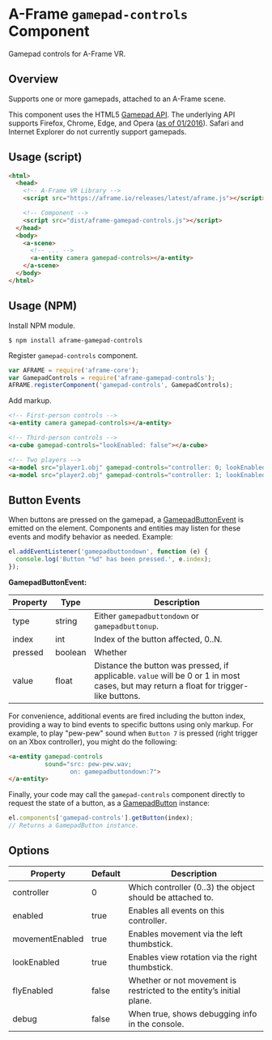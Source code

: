 # A-Frame `gamepad-controls` Component

Gamepad controls for A-Frame VR.

## Overview

Supports one or more gamepads, attached to an A-Frame scene.

This component uses the HTML5 [Gamepad API](https://developer.mozilla.org/en-US/docs/Web/API/Gamepad_API). The underlying API supports Firefox, Chrome, Edge, and Opera ([as of 01/2016](http://caniuse.com/#search=gamepad)). Safari and Internet Explorer do not currently support gamepads.

## Usage (script)

```html
<html>
  <head>
    <!-- A-Frame VR Library -->
    <script src="https://aframe.io/releases/latest/aframe.js"></script>

    <!-- Component -->
    <script src="dist/aframe-gamepad-controls.js"></script>
  </head>
  <body>
    <a-scene>
      <!-- ... -->
      <a-entity camera gamepad-controls></a-entity>
    </a-scene>
  </body>
</html>
```

## Usage (NPM)

Install NPM module.

```
$ npm install aframe-gamepad-controls
```

Register `gamepad-controls` component.

```javascript
var AFRAME = require('aframe-core');
var GamepadControls = require('aframe-gamepad-controls');
AFRAME.registerComponent('gamepad-controls', GamepadControls);
```

Add markup.

```html
<!-- First-person controls -->
<a-entity camera gamepad-controls></a-entity>

<!-- Third-person controls -->
<a-cube gamepad-controls="lookEnabled: false"></a-cube>

<!-- Two players -->
<a-model src="player1.obj" gamepad-controls="controller: 0; lookEnabled: false"></a-model>
<a-model src="player2.obj" gamepad-controls="controller: 1; lookEnabled: false"></a-model>
```

## Button Events

When buttons are pressed on the gamepad, a [GamepadButtonEvent](https://github.com/donmccurdy/aframe-gamepad-controls/blob/master/lib/GamepadButtonEvent.js) is emitted on the element. Components and entities may listen for these events and modify behavior as needed. Example:

```javascript
el.addEventListener('gamepadbuttondown', function (e) {
  console.log('Button "%d" has been pressed.', e.index);
});
```

**GamepadButtonEvent:**

Property | Type    | Description
---------|---------|--------------
type     | string  | Either `gamepadbuttondown` or `gamepadbuttonup`.
index    | int     | Index of the button affected, 0..N.
pressed  | boolean | Whether
value    | float   | Distance the button was pressed, if applicable. `value` will be 0 or 1 in most cases, but may return a float for trigger-like buttons.

For convenience, additional events are fired including the button index, providing a way to bind events to specific buttons using only markup. For example, to play "pew-pew" sound when `Button 7` is pressed (right trigger on an Xbox controller), you might do the following:

```html
<a-entity gamepad-controls
          sound="src: pew-pew.wav;
                 on: gamepadbuttondown:7">
</a-entity>
```

Finally, your code may call the `gamepad-controls` component directly to request the state of a button, as a [GamepadButton](https://developer.mozilla.org/en-US/docs/Web/API/GamepadButton) instance:

```javascript
el.components['gamepad-controls'].getButton(index);
// Returns a GamepadButton instance.
```

## Options

Property          | Default | Description
------------------|---------|-------------
controller        | 0       | Which controller (0..3) the object should be attached to.
enabled           | true    | Enables all events on this controller.
movementEnabled   | true    | Enables movement via the left thumbstick.
lookEnabled       | true    | Enables view rotation via the right thumbstick.
flyEnabled        | false   | Whether or not movement is restricted to the entity’s initial plane.
debug             | false   | When true, shows debugging info in the console.
